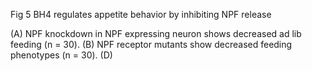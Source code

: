 Fig 5 BH4 regulates appetite behavior by inhibiting NPF release

(A) NPF knockdown in NPF expressing neuron shows decreased ad lib feeding (n = 30). (B) NPF receptor mutants show decreased feeding phenotypes (n = 30). (D) 